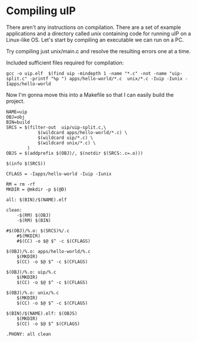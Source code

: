 # Compiling uIP

There aren't any instructions on compilation. There are a set of example applications and a directory called *unix* containing code for running uIP on a Linux-like OS. Let's start by compiling an executable we can run on a PC.

Try compiling just unix/main.c and resolve the resulting errors one at a time.

Included sufficient files required for compilation:

```
gcc -o uip.elf  $(find uip -mindepth 1 -name "*.c" -not -name "uip-split.c" -printf "%p ") apps/hello-world/*.c  unix/*.c -Iuip -Iunix -Iapps/hello-world
```

Now I'm gonna move this into a Makefile so that I can easily build the project.

```
NAME=uip
OBJ=obj
BIN=build
SRCS = $(filter-out  uip/uip-split.c,\
			$(wildcard apps/hello-world/*.c) \
			$(wildcard uip/*.c) \
			$(wildcard unix/*.c) \
		)
OBJS = $(addprefix $(OBJ)/, $(notdir $(SRCS:.c=.o)))

$(info $(SRCS))

CFLAGS = -Iapps/hello-world -Iuip -Iunix

RM = rm -rf
MKDIR = @mkdir -p $(@D)

all: $(BIN)/$(NAME).elf

clean:
	-$(RM) $(OBJ)
	-$(RM) $(BIN)

#$(OBJ)/%.o: $(SRCS)%/.c
	#$(MKDIR)
	#$(CC) -o $@ $^ -c $(CFLAGS)

$(OBJ)/%.o: apps/hello-world/%.c
	$(MKDIR)
	$(CC) -o $@ $^ -c $(CFLAGS)

$(OBJ)/%.o: uip/%.c
	$(MKDIR)
	$(CC) -o $@ $^ -c $(CFLAGS)

$(OBJ)/%.o: unix/%.c
	$(MKDIR)
	$(CC) -o $@ $^ -c $(CFLAGS)

$(BIN)/$(NAME).elf: $(OBJS)
	$(MKDIR)
	$(CC) -o $@ $^ $(CFLAGS)

.PHONY: all clean

```
